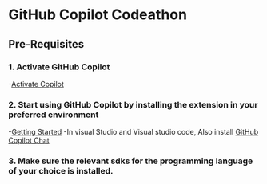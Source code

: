 # GitHub Copilot Codeathon

## Pre-Requisites

### 1. Activate GitHub Copilot
-[Activate Copilot](https://github.com/settings/copilot)

### 2. Start using GitHub Copilot by installing the extension in your preferred environment
-[Getting Started](https://docs.github.com/en/copilot/getting-started-with-github-copilot)
-In visual Studio and Visual studio code, Also install [GitHub Copilot Chat](https://docs.github.com/en/copilot/github-copilot-chat/about-github-copilot-chat)

### 3. Make sure the relevant sdks for the programming language of your choice is installed.
